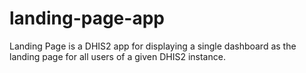 # landing-page-app
Landing Page is a DHIS2 app for displaying a single dashboard as the landing page for all users of a given DHIS2 instance.

